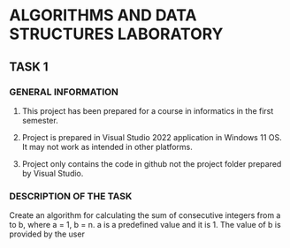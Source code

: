 # ALGORITHMS AND DATA STRUCTURES LABORATORY

## TASK 1

### GENERAL INFORMATION

1. This project has been prepared for a course in informatics in the first semester.

2. Project is prepared in Visual Studio 2022 application in Windows 11 OS. It may not work as intended in other platforms.

3. Project only contains the code in github not the project folder prepared by Visual Studio.

### DESCRIPTION OF THE TASK

Create an algorithm for calculating the sum of consecutive integers from a to b, where a = 1, b = n. a is a predefined value and it is 1. The value of b is provided by the user
